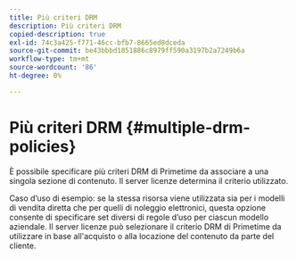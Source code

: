 ```yaml
---
title: Più criteri DRM
description: Più criteri DRM
copied-description: true
exl-id: 74c3a425-f771-46cc-bfb7-8665ed8dceda
source-git-commit: be43bbbd1051886c8979ff590a3197b2a7249b6a
workflow-type: tm+mt
source-wordcount: '86'
ht-degree: 0%

---
```


# Più criteri DRM {#multiple-drm-policies}

È possibile specificare più criteri DRM di Primetime da associare a una singola sezione di contenuto. Il server licenze determina il criterio utilizzato.

Caso d’uso di esempio: se la stessa risorsa viene utilizzata sia per i modelli di vendita diretta che per quelli di noleggio elettronici, questa opzione consente di specificare set diversi di regole d’uso per ciascun modello aziendale. Il server licenze può selezionare il criterio DRM di Primetime da utilizzare in base all&#39;acquisto o alla locazione del contenuto da parte del cliente.
